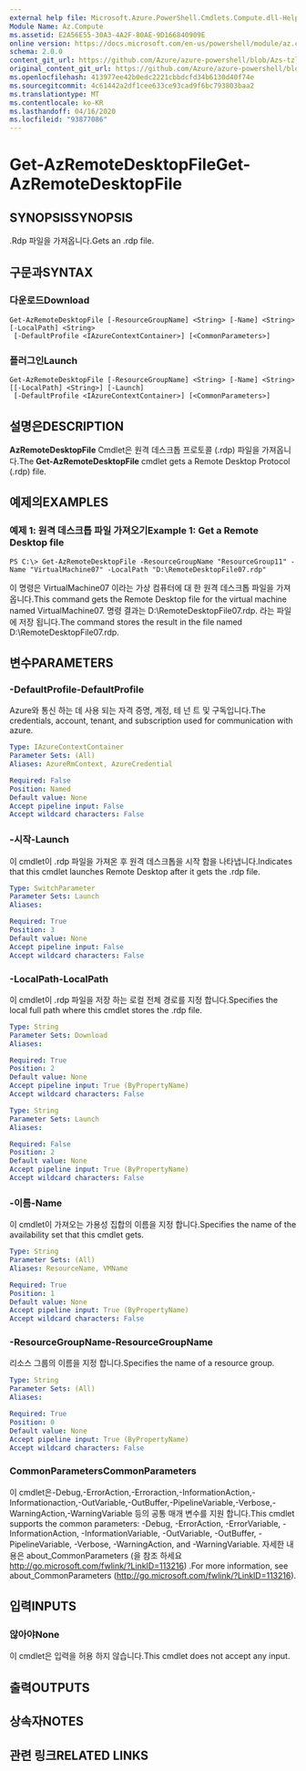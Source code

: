 ```yaml
---
external help file: Microsoft.Azure.PowerShell.Cmdlets.Compute.dll-Help-Help.xml
Module Name: Az.Compute
ms.assetid: E2A56E55-30A3-4A2F-80AE-9D166840909E
online version: https://docs.microsoft.com/en-us/powershell/module/az.compute/get-azremotedesktopfile
schema: 2.0.0
content_git_url: https://github.com/Azure/azure-powershell/blob/Azs-tzl/src/Compute/Compute/help/Get-AzRemoteDesktopFile.md
original_content_git_url: https://github.com/Azure/azure-powershell/blob/Azs-tzl/src/Compute/Compute/help/Get-AzRemoteDesktopFile.md
ms.openlocfilehash: 413977ee42b0edc2221cbbdcfd34b6130d40f74e
ms.sourcegitcommit: 4c61442a2df1cee633ce93cad9f6bc793803baa2
ms.translationtype: MT
ms.contentlocale: ko-KR
ms.lasthandoff: 04/16/2020
ms.locfileid: "93877086"
---
```

# <span data-ttu-id="4f403-101">Get-AzRemoteDesktopFile</span><span class="sxs-lookup"><span data-stu-id="4f403-101">Get-AzRemoteDesktopFile</span></span>

## <span data-ttu-id="4f403-102">SYNOPSIS</span><span class="sxs-lookup"><span data-stu-id="4f403-102">SYNOPSIS</span></span>
<span data-ttu-id="4f403-103">.Rdp 파일을 가져옵니다.</span><span class="sxs-lookup"><span data-stu-id="4f403-103">Gets an .rdp file.</span></span>

## <span data-ttu-id="4f403-104">구문과</span><span class="sxs-lookup"><span data-stu-id="4f403-104">SYNTAX</span></span>

### <span data-ttu-id="4f403-105">다운로드</span><span class="sxs-lookup"><span data-stu-id="4f403-105">Download</span></span>
```
Get-AzRemoteDesktopFile [-ResourceGroupName] <String> [-Name] <String> [-LocalPath] <String>
 [-DefaultProfile <IAzureContextContainer>] [<CommonParameters>]
```

### <span data-ttu-id="4f403-106">플러그인</span><span class="sxs-lookup"><span data-stu-id="4f403-106">Launch</span></span>
```
Get-AzRemoteDesktopFile [-ResourceGroupName] <String> [-Name] <String> [[-LocalPath] <String>] [-Launch]
 [-DefaultProfile <IAzureContextContainer>] [<CommonParameters>]
```

## <span data-ttu-id="4f403-107">설명은</span><span class="sxs-lookup"><span data-stu-id="4f403-107">DESCRIPTION</span></span>
<span data-ttu-id="4f403-108">**AzRemoteDesktopFile** Cmdlet은 원격 데스크톱 프로토콜 (.rdp) 파일을 가져옵니다.</span><span class="sxs-lookup"><span data-stu-id="4f403-108">The **Get-AzRemoteDesktopFile** cmdlet gets a Remote Desktop Protocol (.rdp) file.</span></span>

## <span data-ttu-id="4f403-109">예제의</span><span class="sxs-lookup"><span data-stu-id="4f403-109">EXAMPLES</span></span>

### <span data-ttu-id="4f403-110">예제 1: 원격 데스크톱 파일 가져오기</span><span class="sxs-lookup"><span data-stu-id="4f403-110">Example 1: Get a Remote Desktop file</span></span>
```
PS C:\> Get-AzRemoteDesktopFile -ResourceGroupName "ResourceGroup11" -Name "VirtualMachine07" -LocalPath "D:\RemoteDesktopFile07.rdp"
```

<span data-ttu-id="4f403-111">이 명령은 VirtualMachine07 이라는 가상 컴퓨터에 대 한 원격 데스크톱 파일을 가져옵니다.</span><span class="sxs-lookup"><span data-stu-id="4f403-111">This command gets the Remote Desktop file for the virtual machine named VirtualMachine07.</span></span>
<span data-ttu-id="4f403-112">명령 결과는 D:\RemoteDesktopFile07.rdp. 라는 파일에 저장 됩니다.</span><span class="sxs-lookup"><span data-stu-id="4f403-112">The command stores the result in the file named D:\RemoteDesktopFile07.rdp.</span></span>

## <span data-ttu-id="4f403-113">변수</span><span class="sxs-lookup"><span data-stu-id="4f403-113">PARAMETERS</span></span>

### <span data-ttu-id="4f403-114">-DefaultProfile</span><span class="sxs-lookup"><span data-stu-id="4f403-114">-DefaultProfile</span></span>
<span data-ttu-id="4f403-115">Azure와 통신 하는 데 사용 되는 자격 증명, 계정, 테 넌 트 및 구독입니다.</span><span class="sxs-lookup"><span data-stu-id="4f403-115">The credentials, account, tenant, and subscription used for communication with azure.</span></span>

```yaml
Type: IAzureContextContainer
Parameter Sets: (All)
Aliases: AzureRmContext, AzureCredential

Required: False
Position: Named
Default value: None
Accept pipeline input: False
Accept wildcard characters: False
```

### <span data-ttu-id="4f403-116">-시작</span><span class="sxs-lookup"><span data-stu-id="4f403-116">-Launch</span></span>
<span data-ttu-id="4f403-117">이 cmdlet이 .rdp 파일을 가져온 후 원격 데스크톱을 시작 함을 나타냅니다.</span><span class="sxs-lookup"><span data-stu-id="4f403-117">Indicates that this cmdlet launches Remote Desktop after it gets the .rdp file.</span></span>

```yaml
Type: SwitchParameter
Parameter Sets: Launch
Aliases: 

Required: True
Position: 3
Default value: None
Accept pipeline input: False
Accept wildcard characters: False
```

### <span data-ttu-id="4f403-118">-LocalPath</span><span class="sxs-lookup"><span data-stu-id="4f403-118">-LocalPath</span></span>
<span data-ttu-id="4f403-119">이 cmdlet이 .rdp 파일을 저장 하는 로컬 전체 경로를 지정 합니다.</span><span class="sxs-lookup"><span data-stu-id="4f403-119">Specifies the local full path where this cmdlet stores the .rdp file.</span></span>

```yaml
Type: String
Parameter Sets: Download
Aliases: 

Required: True
Position: 2
Default value: None
Accept pipeline input: True (ByPropertyName)
Accept wildcard characters: False
```

```yaml
Type: String
Parameter Sets: Launch
Aliases: 

Required: False
Position: 2
Default value: None
Accept pipeline input: True (ByPropertyName)
Accept wildcard characters: False
```

### <span data-ttu-id="4f403-120">-이름</span><span class="sxs-lookup"><span data-stu-id="4f403-120">-Name</span></span>
<span data-ttu-id="4f403-121">이 cmdlet이 가져오는 가용성 집합의 이름을 지정 합니다.</span><span class="sxs-lookup"><span data-stu-id="4f403-121">Specifies the name of the availability set that this cmdlet gets.</span></span>

```yaml
Type: String
Parameter Sets: (All)
Aliases: ResourceName, VMName

Required: True
Position: 1
Default value: None
Accept pipeline input: True (ByPropertyName)
Accept wildcard characters: False
```

### <span data-ttu-id="4f403-122">-ResourceGroupName</span><span class="sxs-lookup"><span data-stu-id="4f403-122">-ResourceGroupName</span></span>
<span data-ttu-id="4f403-123">리소스 그룹의 이름을 지정 합니다.</span><span class="sxs-lookup"><span data-stu-id="4f403-123">Specifies the name of a resource group.</span></span>

```yaml
Type: String
Parameter Sets: (All)
Aliases: 

Required: True
Position: 0
Default value: None
Accept pipeline input: True (ByPropertyName)
Accept wildcard characters: False
```

### <span data-ttu-id="4f403-124">CommonParameters</span><span class="sxs-lookup"><span data-stu-id="4f403-124">CommonParameters</span></span>
<span data-ttu-id="4f403-125">이 cmdlet은-Debug,-ErrorAction,-Erroraction,-InformationAction,-Informationaction,-OutVariable,-OutBuffer,-PipelineVariable,-Verbose,-WarningAction,-WarningVariable 등의 공통 매개 변수를 지원 합니다.</span><span class="sxs-lookup"><span data-stu-id="4f403-125">This cmdlet supports the common parameters: -Debug, -ErrorAction, -ErrorVariable, -InformationAction, -InformationVariable, -OutVariable, -OutBuffer, -PipelineVariable, -Verbose, -WarningAction, and -WarningVariable.</span></span> <span data-ttu-id="4f403-126">자세한 내용은 about_CommonParameters (을 참조 하세요 http://go.microsoft.com/fwlink/?LinkID=113216) .</span><span class="sxs-lookup"><span data-stu-id="4f403-126">For more information, see about_CommonParameters (http://go.microsoft.com/fwlink/?LinkID=113216).</span></span>

## <span data-ttu-id="4f403-127">입력</span><span class="sxs-lookup"><span data-stu-id="4f403-127">INPUTS</span></span>

### <span data-ttu-id="4f403-128">않아야</span><span class="sxs-lookup"><span data-stu-id="4f403-128">None</span></span>
<span data-ttu-id="4f403-129">이 cmdlet은 입력을 허용 하지 않습니다.</span><span class="sxs-lookup"><span data-stu-id="4f403-129">This cmdlet does not accept any input.</span></span>

## <span data-ttu-id="4f403-130">출력</span><span class="sxs-lookup"><span data-stu-id="4f403-130">OUTPUTS</span></span>

## <span data-ttu-id="4f403-131">상속자</span><span class="sxs-lookup"><span data-stu-id="4f403-131">NOTES</span></span>

## <span data-ttu-id="4f403-132">관련 링크</span><span class="sxs-lookup"><span data-stu-id="4f403-132">RELATED LINKS</span></span>

